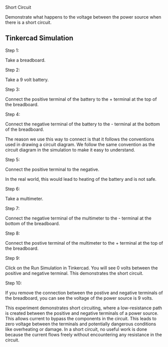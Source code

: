 Short Circuit

Demonstrate what happens to the voltage between the power source when there is a short circuit.

## Tinkercad Simulation

Step 1:

Take a breadboard.

Step 2:

Take a 9 volt battery.

Step 3:

Connect the positive terminal of the battery to the + terminal at the top of the breadboard.

Step 4:

Connect the negative terminal of the battery to the - terminal at the bottom of the breadboard.

The reason we use this way to connect is that it follows the conventions used in drawing a circuit diagram. We follow the same convention as the circuit diagram in the simulation to make it easy to understand.

Step 5:

Connect the positive terminal to the negative.

In the real world, this would lead to heating of the battery and is not safe.

Step 6:

Take a multimeter.

Step 7:

Connect the negative terminal of the multimeter to the - terminal at the bottom of the breadboard.

Step 8:

Connect the postive terminal of the multimeter to the + terminal at the top of the breadboard.

Step 9:

Click on the Run Simulation in Tinkercad. You will see 0 volts between the positive and negative terminal. This demonstrates the short circuit.

Step 10:

If you remove the connection between the postive and negative terminals of the breadboard, you can see the voltage of the power source is 9 volts.

This experiment demonstrates short circuiting, where a low-resistance path is created between the positive and negative terminals of a power source. This allows current to bypass the components in the circuit. This leads to zero voltage between the terminals and potentially dangerous conditions like overheating or damage. In a short circuit, no useful work is done because the current flows freely without encountering any resistance in the circuit.
